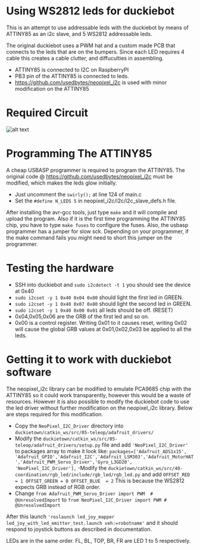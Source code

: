 # Using WS2812 leds for duckiebot

This is an attempt to use addressable leds with the duckiebot by means of ATTINY85 as an i2c slave, 
and 5 WS2812 addressable leds. 

The original duckiebot uses a PWM hat and a custom made PCB that connects to the leds that are on the bumpers. Since each LED requires 4 cable this creates a cable clutter, and diffuculties in assembling. 

- ATTINY85 is connected to I2C on RaspberryPI
- PB3 pin of the ATTINY85 is connected to leds.
- https://github.com/usedbytes/neopixel_i2c is used with minor modification on the ATTINY85

# Required Circuit

![alt text](https://raw.githubusercontent.com/altineller/Software/master/hardware/ws2812driver/ws2812-attiny85-i2c-driver.png "Required Circuit")

# Programming The ATTINY85

A cheap USBASP programmer is required to program the ATTINY85. The original code @ https://github.com/usedbytes/neopixel_i2c must be modified, which makes the leds glow initially. 

- Just uncomment the `swirly();` at line 124 of main.c 
- Set the `#define N_LEDS 5` in neopixel_i2c/i2c/i2c_slave_defs.h file.

After installing the avr-gcc tools, just type `make` and it will compile and upload the program. Also if it is the first time programming the ATTINY85 chip, you have to type `make fuses` to configure the fuses. Also, the usbasp programmer has a jumper for slow sck. Depending on your programmer, if the make command fails you might need to short this jumper on the programmer.

# Testing the hardware

- SSH into duckiebot and `sudo i2cdetect -t 1` you should see the device at 0x40
- `sudo i2cset -y 1 0x40 0x04 0x80` should light the first led in GREEN.
- `sudo i2cset -y 1 0x40 0x07 0x80` should light the second led in GREEN.
- `sudo i2cset -y 1 0x40 0x00 0x01` all leds should be off. (RESET)
- 0x04,0x05,0x06 are the GRB of the first led and so on.
- 0x00 is a control register. Writing 0x01 to it causes reset, writing 0x02 will cause the global GRB values at 0x01,0x02,0x03 be applied to all the leds.

# Getting it to work with duckiebot software

The neopixel_i2c library can be modified to emulate PCA9685 chip with the ATTINY85 so it could work transparently, however this would be a waste of resources. However it is also possible to modify the duckiebot code to use the led driver without further modification on the neopixel_i2c library. Below are steps required for this modification.

- Copy the `NeoPixel_I2C_Driver` directory into `duckietown/catkin_ws/src/05-teleop/adafruit_drivers/`
- Modify the `duckietown/catkin_ws/src/05-teleop/adafruit_drivers/setup.py` file and add `'NeoPixel_I2C_Driver'` to packages array to make it look like:
`packages=['Adafruit_ADS1x15', 'Adafruit_GPIO','Adafruit_I2C','Adafruit_LSM303','Adafruit_MotorHAT','Adafruit_PWM_Servo_Driver','Gyro_L3GD20', 'NeoPixel_I2C_Driver'],`
-Modify the `duckietown/catkin_ws/src/40-coordination/rgb_led/include/rgb_led/rgb_led.py` and add
`OFFSET_RED   = 1
 OFFSET_GREEN = 0
 OFFSET_BLUE  = 2`
 This is because the WS2812 expects GRB instead of RGB order.
 - Change `from Adafruit_PWM_Servo_Driver import PWM  # @UnresolvedImport` to `from NeoPixel_I2C_Driver import PWM # @UnresolvedImport`

After this launch `'roslaunch led_joy_mapper led_joy_with_led_emitter_test.launch veh:=robotname'` and it should respond to joystick buttons as described in documentation.

LEDs are in the same order. FL, BL, TOP, BR, FR are LED 1 to 5 respectively.


